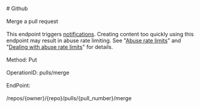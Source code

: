 <br>#     Github</br>
<br>Merge a pull request</br>
<br>This endpoint triggers [notifications](https://help.github.com/articles/about-notifications/). Creating content too quickly using this endpoint may result in abuse rate limiting. See "[Abuse rate limits](https://developer.github.com/v3/#abuse-rate-limits)" and "[Dealing with abuse rate limits](https://developer.github.com/v3/guides/best-practices-for-integrators/#dealing-with-abuse-rate-limits)" for details.</br>
<br>Method: Put</br>
<br>OperationID: pulls/merge</br>
<br>EndPoint:</br>
<br>/repos/{owner}/{repo}/pulls/{pull_number}/merge</br>

